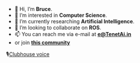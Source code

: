 - 👋 Hi, I’m **Bruce**.
- 👀 I’m interested in **Computer Science**.
- 🌱 I’m currently researching **Artificial Intelligence**.
- 💞️ I’m looking to collaborate on **ROS**.
- 📫 You can reach me via e-mail at **e@TenetAi.in**
- or join [**this community**](https://discord.gg/5eQ2tc2Htn)

🎙️[Clubhouse voice](https://www.clubhouse.com/@bruceyee?utm_medium=ch_profile&utm_campaign=c9gkRALPIfRkzwcbVSeK0g-83894)

<!---
iclass-cc/iclass-cc is a ✨ special ✨ repository because its `README.md` (this file) appears on your GitHub profile.
You can click the Preview link to take a look at your changes.
--->
